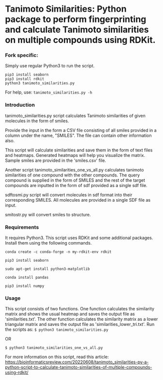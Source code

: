 # Tanimoto Similarities: Python package to perform fingerprinting and calculate Tanimoto similarities on multiple compounds using RDKit.

### Fork specific:

Simply use regular Python3 to run the script. 
```
pip3 install seaborn
pip3 install rdkit
python3 tanimoto_similarities.py
```

For help, use:
```tanimoto_similarities.py -h```

### Introduction
tanimoto_similarities.py script calculates Tanimoto similarities of given molecules in the form of smiles.

Provide the input in the form a CSV file consisting of all smiles provided in a column under the name, "SMILES". The file can contain other information also.

This script will calculate similarities and save them in the form of text files and heatmaps. Generated heatmaps will help you visualize the matrix. Sample smiles are provided in the 'smiles.csv' file.

Another script tanimoto_similarities_one_vs_all.py calculates tanimoto similarities of one compound with the other compounds. The query compound is supplied in the form of SMILES and the rest of the target compounds are inputted in the form of sdf provided as a single sdf file.

sdftosmi.py script will convert molecules in sdf format into their corresponding SMILES. All molecules are provided in a single SDF file as input.

smitostr.py will convert smiles to structure.

### Requirements
It requires Python3. This script uses RDKit and some additional packages. Install them using the following commands.

```conda create -c conda-forge -n my-rdkit-env rdkit```

```pip3 install seaborn```

```sudo apt-get install python3-matplotlib```

```conda install pandas```

```pip3 install numpy```

### Usage
This script consists of two functions. One function calculates the similarity matrix and shows the usual heatmap and saves the output file as 'similarities.txt'. The other function calculates the similarity matrix as a lower triangular matrix and saves the output file as 'similarities_lower_tri.txt'.
Run the scripts as:
```$ python3 tanimoto_similarities.py```

OR

```$ python3 tanimoto_similarities_one_vs_all.py```



For more information on this script, read this article:
https://bioinformaticsreview.com/20220608/tanimoto_similarities-py-a-python-script-to-calculate-tanimoto-similarities-of-multiple-compounds-using-rdkit/
